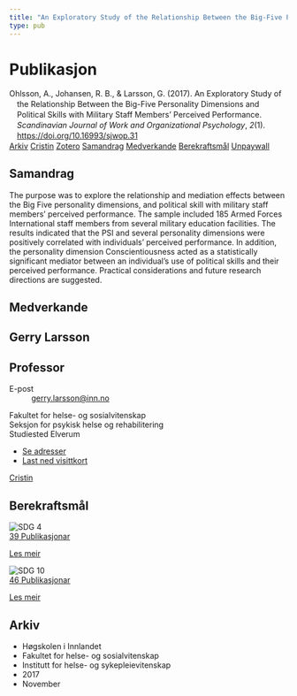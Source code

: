 ```yaml
---
title: "An Exploratory Study of the Relationship Between the Big-Five Personality Dimensions and Political Skills with Military Staff Members’ Perceived Performance"
type: pub
---
```

<h1>Publikasjon</h1>
<article id="csl-bib-container-IMK68PS9" class="csl-bib-container">
  <div class="csl-bib-body" style="line-height: 1.35; padding-left: 1em; text-indent:-1em;">
  <div class="csl-entry">Ohlsson, A., Johansen, R. B., &amp; Larsson, G. (2017). An Exploratory Study of the Relationship Between the Big-Five Personality Dimensions and Political Skills with Military Staff Members&#x2019; Perceived Performance. <i>Scandinavian Journal of Work and Organizational Psychology</i>, <i>2</i>(1). <a href="https://doi.org/10.16993/sjwop.31">https://doi.org/10.16993/sjwop.31</a></div>
</div>
  <div class="csl-bib-buttons">
    <a href="#taxonomy-article-IMK68PS9" class="csl-bib-button">Arkiv</a>
    <a href="https://app.cristin.no/results/show.jsf?id=1516084" alt="Cristin URL" class="csl-bib-button">Cristin</a>
    <a href="http://zotero.org/groups/5022929/items/IMK68PS9" alt="Zotero URL" class="csl-bib-button">Zotero</a>
    <a href="#abstract-article-IMK68PS9" class="csl-bib-button">Samandrag</a>
    <a href="#contributors-article-IMK68PS9" class="csl-bib-button">Medverkande</a>
    <a href="#sdg-article-IMK68PS9" class="csl-bib-button">Berekraftsmål</a>
    <a href="http://www.sjwop.com/articles/10.16993/sjwop.31/galley/31/download/" class="csl-bib-button">Unpaywall</a>
  </div>
  <div id="csl-bib-meta-container-IMK68PS9"></div>
</article>
<div id="csl-bib-meta-IMK68PS9" class="csl-bib-meta">
  <article id="abstract-article-IMK68PS9" class="abstract-article">
    <h1>Samandrag</h1>
    The purpose was to explore the relationship and mediation effects between the Big Five personality dimensions, and political skill with military staff members’ perceived performance. The sample included 185 Armed Forces International staff members from several military education facilities. The results indicated that the PSI and several personality dimensions were positively correlated with individuals’ perceived performance. In addition, the personality dimension Conscientiousness acted as a statistically significant mediator between an individual’s use of political skills and their perceived performance. Practical considerations and future research directions are suggested.
  </article>
  <article id="contributors-article-IMK68PS9" class="contributors-article">
    <h1>Medverkande</h1>
    <div class="personas">
<div class="vrtx-hinn-person-card">
<div class="photo">
<i class="lar la-user-circle missing-person"></i>
</div>
<div class="info">
<hgroup><h1>Gerry Larsson</h1>
<h2>Professor</h2>
</hgroup><dl>
<dt>E-post</dt>
<dd>
<a href="mailto:gerry.larsson@inn.no">gerry.larsson@inn.no</a>
</dd>
</dl>
<p>
Fakultet for helse- og sosialvitenskap<br>
Seksjon for psykisk helse og rehabilitering<br>
Studiested Elverum
</p>
<ul class="vrtx-hinn-links">
<li><a href="https://www.inn.no/finn-en-ansatt/gerry-larsson.html#vrtx-hinn-addresses">Se adresser</a></li>
<li><a href="https://www.inn.no/finn-en-ansatt/gerry-larsson.html?vrtx=vcf">Last ned visittkort</a></li>
</ul>
</div>
</div>
<a href="https://app.cristin.no/persons/show.jsf?id=50941" alt="Cristin URL" class="personas-cristin">Cristin</a>
</div>
  </article>
  <article id="sdg-article-IMK68PS9" class="sdg-article">
    <h1>Berekraftsmål</h1>
    <div class="sdg-container"><div id="sdg4" class="sdg">
<img src="{{< params subfolder >}}images/sdg/sdg04_no.png" class="image" alt="SDG 4">
<div class="sdg-overlay">
<a href="{{< params subfolder >}}no/archive/?sdg=4#archive" class="sdg-publication-count"><span>39</span> Publikasjonar</a>
<p><a href="https://www.fn.no/om-fn/fns-baerekraftsmaal/god-utdanning?lang=nno-NO" class="sdg-read-more">Les meir</a></p>
</div>
</div> <div id="sdg10" class="sdg">
<img src="{{< params subfolder >}}images/sdg/sdg10_no.png" class="image" alt="SDG 10">
<div class="sdg-overlay">
<a href="{{< params subfolder >}}no/archive/?sdg=10#archive" class="sdg-publication-count"><span>46</span> Publikasjonar</a>
<p><a href="https://www.fn.no/om-fn/fns-baerekraftsmaal/mindre-ulikhet?lang=nno-NO" class="sdg-read-more">Les meir</a></p>
</div>
</div></div>
  </article>
  <article id="taxonomy-article-IMK68PS9" class="taxonomy-article">
    <h1>Arkiv</h1>
    <ul>
      <li>Høgskolen i Innlandet</li>
      <li>Fakultet for helse- og sosialvitenskap</li>
      <li>Institutt for helse- og sykepleievitenskap</li>
      <li>2017</li>
      <li>November</li>
    </ul>
  </article>
</div>
